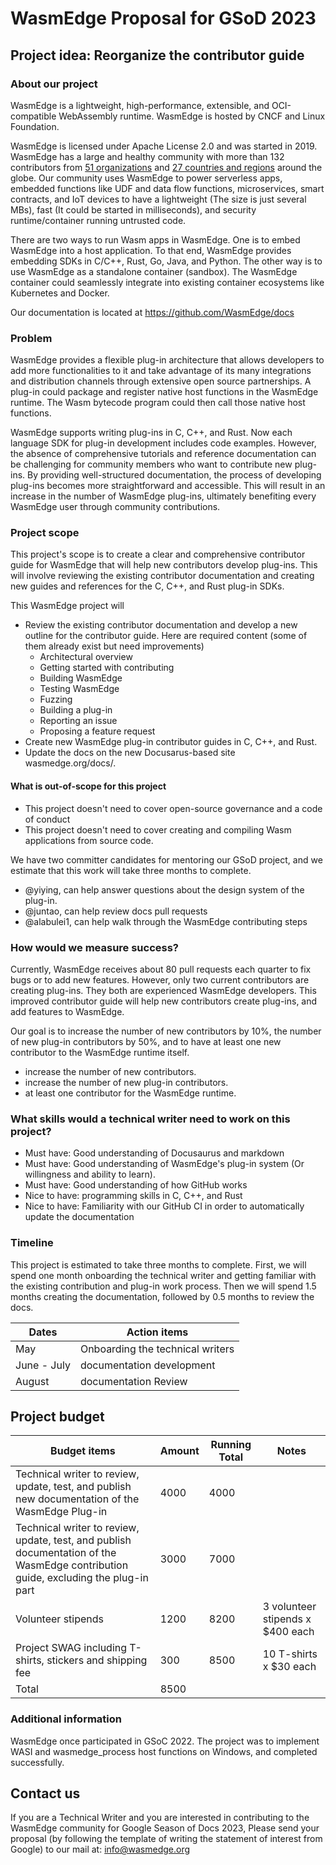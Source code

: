 
# WasmEdge Proposal for GSoD 2023

## Project idea: Reorganize the contributor guide

### About our project

WasmEdge is a lightweight, high-performance, extensible, and OCI-compatible WebAssembly runtime. WasmEdge is hosted by CNCF and Linux Foundation.

WasmEdge is licensed under Apache License 2.0 and was started in 2019. WasmEdge has a large and healthy community with more than 132 contributors from [51 organizations](https://wasmedge.devstats.cncf.io/d/5/companies-table?orgId=1&var-period_name=Since%20joining%20CNCF&var-metric=contributions) and [27 countries and regions](https://wasmedge.devstats.cncf.io/d/18/overall-project-statistics-table?orgId=1&viewPanel=1) around the globe. Our community uses WasmEdge to power serverless apps, embedded functions like UDF and data flow functions, microservices, smart contracts, and IoT devices to have a lightweight (The size is just several MBs), fast (It could be started in milliseconds), and security runtime/container running untrusted code.

There are two ways to run Wasm apps in WasmEdge. One is to embed WasmEdge into a host application. To that end, WasmEdge provides embedding SDKs in C/C++, Rust, Go, Java, and Python. The other way is to use WasmEdge as a standalone container (sandbox). The WasmEdge container could seamlessly integrate into existing container ecosystems like Kubernetes and Docker.

Our documentation is located at https://github.com/WasmEdge/docs

### Problem

WasmEdge provides a flexible plug-in architecture that allows developers to add more functionalities to it and take advantage of its many integrations and distribution channels through extensive open source partnerships. A plug-in could package and register native host functions in the WasmEdge runtime. The Wasm bytecode program could then call those native host functions. 

WasmEdge supports writing plug-ins in C, C++, and Rust. Now each language SDK for plug-in development includes code examples. However, the absence of comprehensive tutorials and reference documentation can be challenging for community members who want to contribute new plug-ins. By providing well-structured documentation, the process of developing plug-ins becomes more straightforward and accessible. This will result in an increase in the number of WasmEdge plug-ins, ultimately benefiting every WasmEdge user through community contributions.

### Project scope

This project's scope is to create a clear and comprehensive contributor guide for WasmEdge that will help new contributors develop plug-ins. This will involve reviewing the existing contributor documentation and creating new guides and references for the C, C++, and Rust plug-in SDKs.

This WasmEdge project will 

* Review the existing contributor documentation and develop a new outline for the contributor guide. Here are required content (some of them already exist but need improvements)
    * Architectural overview
    * Getting started with contributing
    * Building WasmEdge
    * Testing WasmEdge
    * Fuzzing
    * Building a plug-in
    * Reporting an issue
    * Proposing a feature request
* Create new WasmEdge plug-in contributor guides in C, C++, and Rust.
* Update the docs on the new Docusarus-based site wasmedge.org/docs/.

#### What is out-of-scope for this project

*  This project doesn't need to cover open-source governance and a code of conduct
*  This project doesn't need to cover creating and compiling  Wasm applications from source code.

We have two committer candidates for mentoring our GSoD project, and we estimate that this work will take three months to complete.

* @yiying, can help answer questions about the design system of the plug-in.
* @juntao, can help review docs pull requests
* @alabulei1, can help walk through the WasmEdge contributing steps

### How would we measure success?

Currently, WasmEdge receives about 80 pull requests each quarter to fix bugs or to add new features. However, only two current contributors are creating plug-ins. They both are experienced WasmEdge developers. This improved contributor guide will help new contributors create plug-ins, and add features to WasmEdge.

Our goal is to increase the number of new contributors by 10%, the number of new plug-in contributors by 50%, and to have at least one new contributor to the WasmEdge runtime itself.

* increase the number of new contributors.
* increase the number of new plug-in contributors.
* at least one contributor for the WasmEdge runtime.

### What skills would a technical writer need to work on this project?

* Must have: Good understanding of Docusaurus and markdown
* Must have: Good understanding of WasmEdge's plug-in system (Or willingness and ability to learn).
* Must have: Good understanding of how GitHub works
* Nice to have: programming skills in C, C++, and Rust
* Nice to have: Familiarity with our GitHub CI in order to automatically update the documentation

### Timeline

This project is estimated to take three months to complete. First, we will spend one month onboarding the technical writer and getting familiar with the existing contribution and plug-in work process. Then we will spend 1.5 months creating the documentation, followed by 0.5 months to review the docs.

| Dates | Action items |
| -------- | -------- | 
|  May | Onboarding the technical writers    | 
|  June - July | documentation development    | 
|  August | documentation Review    | 

## Project budget
| Budget items | Amount | Running Total | Notes |
| -------- | -------- | -------- |-------- |
| Technical writer to review, update, test, and publish new documentation of the WasmEdge Plug-in | 4000     | 4000    |
| Technical writer to review, update, test, and publish documentation of the WasmEdge contribution guide, excluding the plug-in part     | 3000     | 7000    |
| Volunteer stipends    | 1200    | 8200    |3 volunteer stipends x $400 each|
| Project SWAG including T-shirts, stickers and shipping fee | 300    | 8500    |10 T-shirts x $30 each|
| Total  | 8500  |


### Additional information

WasmEdge once participated in GSoC 2022. The project was to implement WASI and wasmedge_process host functions on Windows, and completed successfully.

## Contact us

If you are a Technical Writer and you are interested in contributing to the WasmEdge community for Google Season of Docs 2023, Please send your proposal (by following the template of writing the statement of interest from Google) to our mail at: info@wasmedge.org

